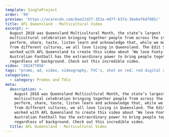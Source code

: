 ```yaml
---
template: SingleProject
order: '99'
preview: 'https://ucarecdn.com/6ae21d27-352a-4d7f-b37a-3be6ef6df885/'
title: AFL Queensland - Multicultural Video
excerpt: >-
  August 2018 was Queensland Multicultural Month, the state’s largest
  multicultural celebration bringing together people from across the state to
  perform, share, taste, listen learn and acknowledge that, while we may come
  from different cultures, we all love living in Queensland. The Edit Suite
  worked with AFL Queensland to create this video about ‘We love Footy’.
  Australian Football has the extraordinary power to bring people together
  regardless of background. Check out this incredible video.
video: '282477056'
tags: "promo, ad, video, videography, TVC's, shot on red, red digital cinema,"
categories:
  - category: Promos and TVCs
meta:
  description: >-
    August 2018 was Queensland Multicultural Month, the state’s largest
    multicultural celebration bringing together people from across the state to
    perform, share, taste, listen learn and acknowledge that, while we may come
    from different cultures, we all love living in Queensland. The Edit Suite
    worked with AFL Queensland to create this video about ‘We love Footy’.
    Australian Football has the extraordinary power to bring people together
    regardless of background. Check out this incredible video.
  title: AFL Queensland - Multicultural Video
---
```

